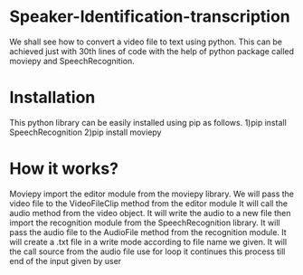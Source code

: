 # Speaker-Identification-transcription
We shall see how to convert a video file to text using python. This can be achieved just with 30th lines of code with the help of python package called moviepy and SpeechRecognition.
# Installation
This python library can be easily installed using pip as follows.                                                                                                                     1)pip install SpeechRecognition                                                                                                                                                     2)pip install moviepy
# How it works?
Moviepy import the editor module from the moviepy library.
We will pass the video file to the VideoFileClip method from the editor module
It will call the audio method from the video object.
It will write the audio to a new file 
then import the recognition module from the SpeechRecognition library.
It will pass the audio file to the AudioFile method from the recognition module.
It will create a .txt file in a write mode according to file name we given. It will the call source from the audio file use for loop it continues this process till end of the input given by user 
